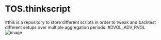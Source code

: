 # TOS.thinkscript
#this is a repository to store different scripts in order to tweak and backtest different setups over multiple aggregation periods.
#DVOL_ADV_RVOL
![image](https://github.com/user-attachments/assets/d3184305-b9ad-4343-af3c-999b8fc679a7)
